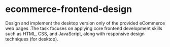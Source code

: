 # ecommerce-frontend-design
Design and implement the desktop version only of the provided eCommerce web pages .The task focuses on applying core frontend development skills such as HTML, CSS, and JavaScript, along with responsive design techniques (for desktop).

